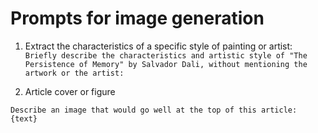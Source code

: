 # Prompts for image generation

1. Extract the characteristics of a specific style of painting or artist: `Briefly describe the characteristics and artistic style of
"The Persistence of Memory" by Salvador Dali, without mentioning the artwork or the artist:`

2. Article cover or figure
```
Describe an image that would go well at the top of this article:
{text}
